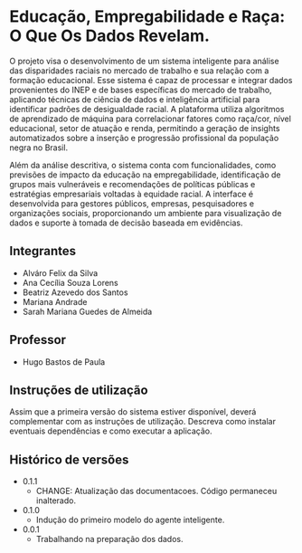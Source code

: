 # Educação, Empregabilidade e Raça: O Que Os Dados Revelam.

O projeto visa o desenvolvimento de um sistema inteligente para análise das disparidades raciais no mercado de trabalho e sua relação com a formação educacional. Esse sistema é capaz de processar e integrar dados provenientes do INEP e de bases específicas do mercado de trabalho, aplicando técnicas de ciência de dados e inteligência artificial para identificar padrões de desigualdade racial. A plataforma utiliza  algoritmos de aprendizado de máquina para correlacionar fatores como raça/cor, nível educacional, setor de atuação e renda, permitindo a geração de insights automatizados sobre a inserção e progressão profissional da população negra no Brasil.

Além da análise descritiva, o sistema conta com funcionalidades, como previsões de impacto da educação na empregabilidade, identificação de grupos mais vulneráveis e recomendações de políticas públicas e estratégias empresariais voltadas à equidade racial. A interface é desenvolvida para gestores públicos, empresas, pesquisadores e organizações sociais, proporcionando um ambiente para visualização de dados e suporte à tomada de decisão baseada em evidências.

## Integrantes

* Alváro Felix da Silva
* Ana Cecília Souza Lorens
* Beatriz Azevedo dos Santos
* Mariana Andrade
* Sarah Mariana Guedes de Almeida
  

## Professor

* Hugo Bastos de Paula

## Instruções de utilização

Assim que a primeira versão do sistema estiver disponível, deverá complementar com as instruções de utilização. Descreva como instalar eventuais dependências e como executar a aplicação.

## Histórico de versões

* 0.1.1
    * CHANGE: Atualização das documentacoes. Código permaneceu inalterado.
* 0.1.0
    * Indução do primeiro modelo do agente inteligente.
* 0.0.1
    * Trabalhando na preparação dos dados.

